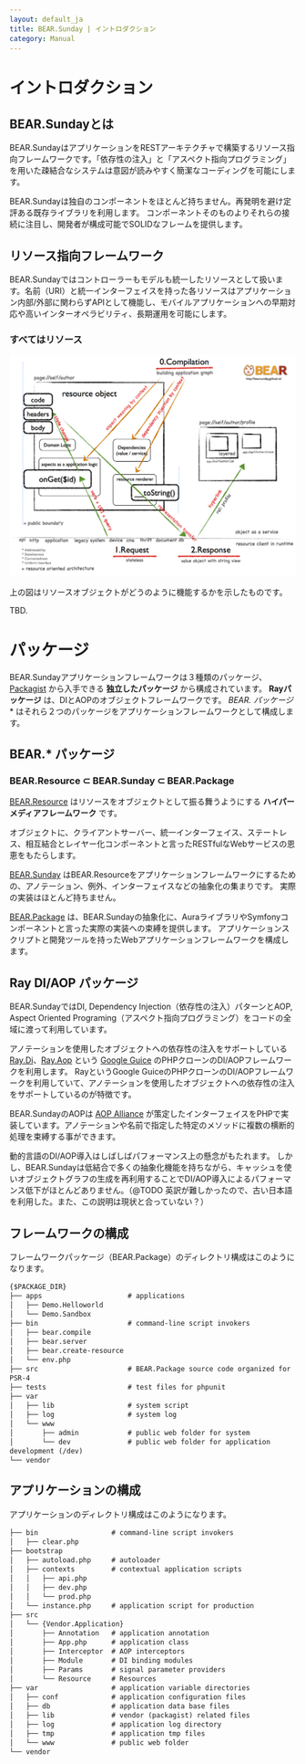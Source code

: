 ```yaml
---
layout: default_ja
title: BEAR.Sunday | イントロダクション
category: Manual
---
```


# イントロダクション

## BEAR.Sundayとは

BEAR.SundayはアプリケーションをRESTアーキテクチャで構築するリソース指向フレームワークです。「依存性の注入」と「アスペクト指向プログラミング」を用いた疎結合なシステムは意図が読みやすく簡潔なコーディングを可能にします。

BEAR.Sundayは独自のコンポーネントをほとんど持ちません。再発明を避け定評ある既存ライブラリを利用します。 コンポーネントそのものよりそれらの接続に注目し、開発者が構成可能でSOLIDなフレームを提供します。

## リソース指向フレームワーク

BEAR.Sundayではコントローラーもモデルも統一したリソースとして扱います。名前（URI）と統一インターフェイスを持った各リソースはアプリケーション内部/外部に関わらずAPIとして機能し、モバイルアプリケーションへの早期対応や高いインターオペラビリティ、長期運用を可能にします。

### すべてはリソース

<img src="/images/screen/diagram.png" style="max-width: 100%;height: auto;"/>

上の図はリソースオブジェクトがどうのように機能するかを示したものです。

TBD.

# パッケージ

BEAR.Sundayアプリケーションフレームワークは３種類のパッケージ、[Packagist](https://packagist.org/) から入手できる **独立したパッケージ** から構成されています。
**Rayパッケージ** は、DIとAOPのオブジェクトフレームワークです。 **BEAR.* パッケージ** はそれら２つのパッケージをアプリケーションフレームワークとして構成します。

## BEAR.* パッケージ

### BEAR.Resource ⊂ BEAR.Sunday ⊂ BEAR.Package

[BEAR.Resource](https://github.com/koriym/BEAR.Resource) はリソースをオブジェクトとして振る舞うようにする **ハイパーメディアフレームワーク** です。

オブジェクトに、クライアントサーバー、統一インターフェイス、ステートレス、相互結合とレイヤー化コンポーネントと言ったRESTfulなWebサービスの恩恵をもたらします。

[BEAR.Sunday](https://github.com/koriym/BEAR.Sunday) はBEAR.Resourceをアプリケーションフレームワークにするための、アノテーション、例外、インターフェイスなどの抽象化の集まりです。
実際の実装はほとんど持ちません。

[BEAR.Package](https://github.com/koriym/BEAR.Package) は、BEAR.Sundayの抽象化に、AuraライブラリやSymfonyコンポーネントと言った実際の実装への束縛を提供します。
アプリケーションスクリプトと開発ツールを持ったWebアプリケーションフレームワークを構成します。

## Ray DI/AOP パッケージ

BEAR.SundayではDI, Dependency Injection（依存性の注入）パターンとAOP, Aspect Oriented Programing（アスペクト指向プログラミング）をコードの全域に渡って利用しています。

アノテーションを使用したオブジェクトへの依存性の注入をサポートしている [Ray.Di](https://github.com/koriym/Ray.Di)、[Ray.Aop](https://github.com/koriym/Ray.Aop) という [Google Guice](http://en.wikipedia.org/wiki/Google_Guice) のPHPクローンのDI/AOPフレームワークを利用します。
RayというGoogle GuiceのPHPクローンのDI/AOPフレームワークを利用していて、アノテーションを使用したオブジェクトへの依存性の注入 をサポートしているのが特徴です。 

BEAR.SundayのAOPは [AOP Alliance](http://aopalliance.sourceforge.net/) が策定したインターフェイスをPHPで実装しています。アノテーションや名前で指定した特定のメソッドに複数の横断的処理を束縛する事ができます。

動的言語のDI/AOP導入はしばしばパフォーマンス上の懸念がもたれます。
しかし、BEAR.Sundayは低結合で多くの抽象化機能を持ちながら、キャッシュを使いオブジェクトグラフの生成を再利用することでDI/AOP導入によるパフォーマンス低下がほとんどありません。（@TODO 英訳が難しかったので、古い日本語を利用した。また、この説明は現状と合っていない？）

## フレームワークの構成

フレームワークパッケージ（BEAR.Package）のディレクトリ構成はこのようになります。

```
{$PACKAGE_DIR}
├── apps                     # applications
│   ├── Demo.Helloworld
│   └── Demo.Sandbox
├── bin                      # command-line script invokers
│   ├── bear.compile
│   ├── bear.server
│   ├── bear.create-resource
│   └── env.php
├── src                      # BEAR.Package source code organized for PSR-4
├── tests                    # test files for phpunit
├── var
│   ├── lib                  # system script
│   ├── log                  # system log
│   └── www
│       ├── admin            # public web folder for system
│       └── dev              # public web folder for application development (/dev)
└── vendor
```

## アプリケーションの構成

アプリケーションのディレクトリ構成はこのようになります。

```
├── bin                  # command-line script invokers
│   ├── clear.php
├── bootstrap
│   ├── autoload.php     # autoloader
│   ├── contexts         # contextual application scripts
│   │   ├── api.php
│   │   ├── dev.php
│   │   └── prod.php
│   └── instance.php     # application script for production
├── src
│   └── {Vendor.Application}
│       ├── Annotation   # application annotation
│       ├── App.php      # application class
│       ├── Interceptor  # AOP interceptors
│       ├── Module       # DI binding modules
│       ├── Params       # signal parameter providers
│       └── Resource     # Resources
├── var                  # application variable directories
│   ├── conf             # application configuration files
│   ├── db               # application data base files
│   ├── lib              # vendor (packagist) related files
│   ├── log              # application log directory
│   ├── tmp              # application tmp files
│   └── www              # public web folder
└── vendor
```
